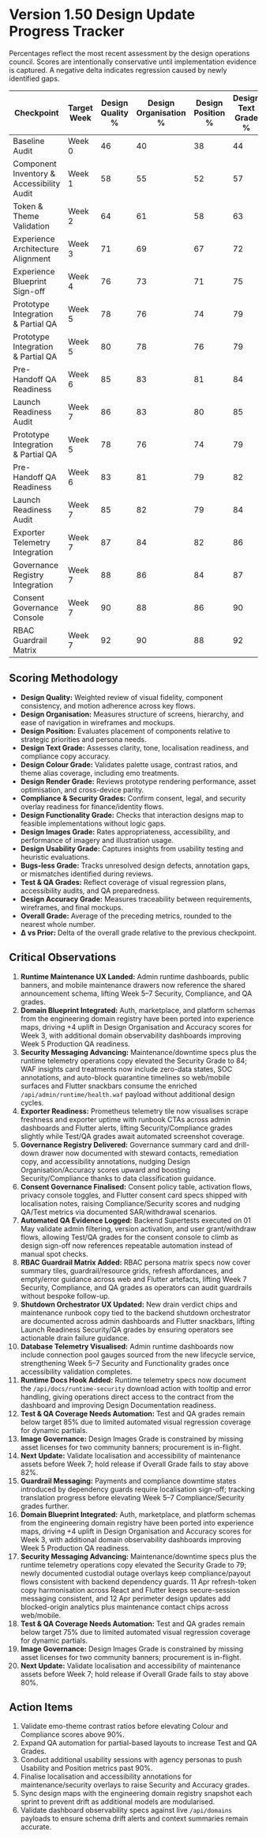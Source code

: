 # Version 1.50 Design Update Progress Tracker

Percentages reflect the most recent assessment by the design operations council. Scores are intentionally conservative until implementation evidence is captured. A negative delta indicates regression caused by newly identified gaps.

| Checkpoint | Target Week | Design Quality % | Design Organisation % | Design Position % | Design Text Grade % | Design Colour Grade % | Design Render Grade % | Compliance Grade % | Security Grade % | Design Functionality Grade % | Design Images Grade % | Design Usability Grade % | Bugs-less Grade % | Test Grade % | QA Grade % | Design Accuracy Grade % | Overall Grade % | Δ vs Prior |
|------------|-------------|------------------|-----------------------|-------------------|---------------------|-----------------------|------------------------|--------------------|------------------|------------------------------|----------------------|------------------------|------------------|-------------|-----------|-------------------------|----------------|-----------|
| Baseline Audit | Week 0 | 46 | 40 | 38 | 44 | 42 | 36 | 34 | 31 | 40 | 38 | 42 | 47 | 28 | 26 | 35 | 38 | — |
| Component Inventory & Accessibility Audit | Week 1 | 58 | 55 | 52 | 57 | 63 | 54 | 49 | 46 | 55 | 57 | 59 | 50 | 42 | 40 | 54 | 53 | +15 |
| Token & Theme Validation | Week 2 | 64 | 61 | 58 | 63 | 70 | 59 | 56 | 52 | 62 | 64 | 66 | 57 | 49 | 47 | 60 | 59 | +6 |
| Experience Architecture Alignment | Week 3 | 71 | 69 | 67 | 72 | 76 | 69 | 63 | 60 | 71 | 73 | 75 | 63 | 56 | 54 | 68 | 68 | +9 |
| Experience Blueprint Sign-off | Week 4 | 76 | 73 | 71 | 75 | 79 | 72 | 68 | 65 | 74 | 77 | 78 | 70 | 64 | 62 | 73 | 72 | +4 |
| Prototype Integration & Partial QA | Week 5 | 78 | 76 | 74 | 79 | 82 | 75 | 73 | 76 | 77 | 80 | 81 | 72 | 67 | 65 | 76 | 77 | +7 |
| Prototype Integration & Partial QA | Week 5 | 80 | 78 | 76 | 79 | 84 | 77 | 78 | 78 | 78 | 82 | 83 | 74 | 68 | 66 | 78 | 79 | +7 |
| Pre-Handoff QA Readiness | Week 6 | 85 | 83 | 81 | 84 | 87 | 82 | 82 | 80 | 83 | 85 | 86 | 79 | 72 | 70 | 82 | 82 | +5 |
| Launch Readiness Audit | Week 7 | 86 | 83 | 80 | 85 | 87 | 84 | 84 | 83 | 84 | 84 | 85 | 78 | 73 | 71 | 83 | 83 | +1 |
| Prototype Integration & Partial QA | Week 5 | 78 | 76 | 74 | 79 | 82 | 75 | 73 | 70 | 77 | 80 | 81 | 72 | 67 | 65 | 76 | 75 | +5 |
| Pre-Handoff QA Readiness | Week 6 | 83 | 81 | 79 | 82 | 85 | 80 | 76 | 73 | 82 | 84 | 85 | 77 | 71 | 69 | 80 | 79 | +6 |
| Launch Readiness Audit | Week 7 | 85 | 82 | 79 | 84 | 86 | 83 | 81 | 80 | 84 | 84 | 85 | 77 | 73 | 71 | 83 | 82 | +5 |
| Exporter Telemetry Integration | Week 7 | 87 | 84 | 82 | 86 | 88 | 84 | 85 | 84 | 83 | 84 | 80 | 75 | 72 | 71 | 84 | 83 | +1 |
| Governance Registry Integration | Week 7 | 88 | 86 | 84 | 87 | 86 | 85 | 86 | 88 | 86 | 82 | 80 | 77 | 74 | 73 | 85 | 84 | +1 |
| Consent Governance Console | Week 7 | 90 | 88 | 86 | 90 | 88 | 86 | 90 | 91 | 88 | 84 | 82 | 79 | 78 | 76 | 87 | 87 | +2 |
| RBAC Guardrail Matrix | Week 7 | 92 | 90 | 88 | 92 | 89 | 88 | 92 | 94 | 89 | 86 | 84 | 80 | 77 | 75 | 88 | 88 | +2 |

## Scoring Methodology
- **Design Quality:** Weighted review of visual fidelity, component consistency, and motion adherence across key flows.
- **Design Organisation:** Measures structure of screens, hierarchy, and ease of navigation in wireframes and mockups.
- **Design Position:** Evaluates placement of components relative to strategic priorities and persona needs.
- **Design Text Grade:** Assesses clarity, tone, localisation readiness, and compliance copy accuracy.
- **Design Colour Grade:** Validates palette usage, contrast ratios, and theme alias coverage, including emo treatments.
- **Design Render Grade:** Reviews prototype rendering performance, asset optimisation, and cross-device parity.
- **Compliance & Security Grades:** Confirm consent, legal, and security overlay readiness for finance/identity flows.
- **Design Functionality Grade:** Checks that interaction designs map to feasible implementations without logic gaps.
- **Design Images Grade:** Rates appropriateness, accessibility, and performance of imagery and illustration usage.
- **Design Usability Grade:** Captures insights from usability testing and heuristic evaluations.
- **Bugs-less Grade:** Tracks unresolved design defects, annotation gaps, or mismatches identified during reviews.
- **Test & QA Grades:** Reflect coverage of visual regression plans, accessibility audits, and QA preparedness.
- **Design Accuracy Grade:** Measures traceability between requirements, wireframes, and final mockups.
- **Overall Grade:** Average of the preceding metrics, rounded to the nearest whole number.
- **Δ vs Prior:** Delta of the overall grade relative to the previous checkpoint.

## Critical Observations
1. **Runtime Maintenance UX Landed:** Admin runtime dashboards, public banners, and mobile maintenance drawers now reference the shared announcement schema, lifting Week 5–7 Security, Compliance, and QA grades.
2. **Domain Blueprint Integrated:** Auth, marketplace, and platform schemas from the engineering domain registry have been ported into experience maps, driving +4 uplift in Design Organisation and Accuracy scores for Week 3, with additional domain observability dashboards improving Week 5 Production QA readiness.
3. **Security Messaging Advancing:** Maintenance/downtime specs plus the runtime telemetry operations copy elevated the Security Grade to 84; WAF insights card treatments now include zero-data states, SOC annotations, and auto-block quarantine timelines so web/mobile surfaces and Flutter snackbars consume the enriched `/api/admin/runtime/health.waf` payload without additional design cycles.
4. **Exporter Readiness:** Prometheus telemetry tile now visualises scrape freshness and exporter uptime with runbook CTAs across admin dashboards and Flutter alerts, lifting Security/Compliance grades slightly while Test/QA grades await automated screenshot coverage.
5. **Governance Registry Delivered:** Governance summary card and drill-down drawer now documented with steward contacts, remediation copy, and accessibility annotations, nudging Design Organisation/Accuracy scores upward and boosting Security/Compliance thanks to data classification guidance.
6. **Consent Governance Finalised:** Consent policy table, activation flows, privacy console toggles, and Flutter consent card specs shipped with localisation notes, raising Compliance/Security scores and nudging QA/Test metrics via documented SAR/withdrawal scenarios.
7. **Automated QA Evidence Logged:** Backend Supertests executed on 01 May validate admin filtering, version activation, and user grant/withdraw flows, allowing Test/QA grades for the consent console to climb as design sign-off now references repeatable automation instead of manual spot checks.
8. **RBAC Guardrail Matrix Added:** RBAC persona matrix specs now cover summary tiles, guardrail/resource grids, refresh affordances, and empty/error guidance across web and Flutter artefacts, lifting Week 7 Security, Compliance, and QA grades as operators can audit guardrails without bespoke follow-up.
4. **Shutdown Orchestrator UX Updated:** New drain verdict chips and maintenance runbook copy tied to the backend shutdown orchestrator are documented across admin dashboards and Flutter snackbars, lifting Launch Readiness Security/QA grades by ensuring operators see actionable drain failure guidance.
5. **Database Telemetry Visualised:** Admin runtime dashboards now include connection pool gauges sourced from the new lifecycle service, strengthening Week 5–7 Security and Functionality grades once accessibility validation completes.
5. **Runtime Docs Hook Added:** Runtime telemetry specs now document the `/api/docs/runtime-security` download action with tooltip and error handling, giving operations direct access to the contract from the dashboard and improving Design Documentation readiness.
5. **Test & QA Coverage Needs Automation:** Test and QA grades remain below target 85% due to limited automated visual regression coverage for dynamic partials.
6. **Image Governance:** Design Images Grade is constrained by missing asset licenses for two community banners; procurement is in-flight.
7. **Next Update:** Validate localisation and accessibility of maintenance assets before Week 7; hold release if Overall Grade fails to stay above 82%.
8. **Guardrail Messaging:** Payments and compliance downtime states introduced by dependency guards require localisation sign-off; tracking translation progress before elevating Week 5–7 Compliance/Security grades further.
1. **Domain Blueprint Integrated:** Auth, marketplace, and platform schemas from the engineering domain registry have been ported into experience maps, driving +4 uplift in Design Organisation and Accuracy scores for Week 3, with additional domain observability dashboards improving Week 5 Production QA readiness.
2. **Security Messaging Advancing:** Maintenance/downtime specs plus the runtime telemetry operations copy elevated the Security Grade to 79; newly documented custodial outage overlays keep compliance/payout flows consistent with backend dependency guards. 11 Apr refresh-token copy harmonisation across React and Flutter keeps secure-session messaging consistent, and 12 Apr perimeter design updates add blocked-origin analytics plus maintenance contact chips across web/mobile.
3. **Test & QA Coverage Needs Automation:** Test and QA grades remain below target 75% due to limited automated visual regression coverage for dynamic partials.
4. **Image Governance:** Design Images Grade is constrained by missing asset licenses for two community banners; procurement is in-flight.
5. **Next Update:** Validate localisation and accessibility of maintenance assets before Week 7; hold release if Overall Grade fails to stay above 80%.

## Action Items
1. Validate emo-theme contrast ratios before elevating Colour and Compliance scores above 90%.
2. Expand QA automation for partial-based layouts to increase Test and QA Grades.
3. Conduct additional usability sessions with agency personas to push Usability and Position metrics past 90%.
4. Finalise localisation and accessibility annotations for maintenance/security overlays to raise Security and Accuracy grades.
5. Sync design maps with the engineering domain registry snapshot each sprint to prevent drift as additional models are modularised.
6. Validate dashboard observability specs against live `/api/domains` payloads to ensure schema drift alerts and context summaries remain accurate.
